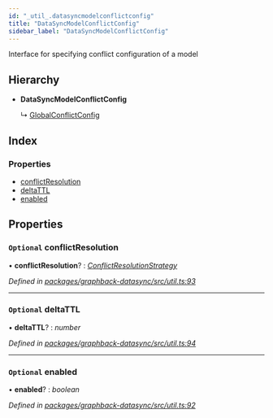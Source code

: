 ```yaml
---
id: "_util_.datasyncmodelconflictconfig"
title: "DataSyncModelConflictConfig"
sidebar_label: "DataSyncModelConflictConfig"
---
```


Interface for specifying conflict configuration of a model

## Hierarchy

* **DataSyncModelConflictConfig**

  ↳ [GlobalConflictConfig](_util_.globalconflictconfig.md)

## Index

### Properties

* [conflictResolution](_util_.datasyncmodelconflictconfig.md#optional-conflictresolution)
* [deltaTTL](_util_.datasyncmodelconflictconfig.md#optional-deltattl)
* [enabled](_util_.datasyncmodelconflictconfig.md#optional-enabled)

## Properties

### `Optional` conflictResolution

• **conflictResolution**? : *[ConflictResolutionStrategy](_util_.conflictresolutionstrategy.md)*

*Defined in [packages/graphback-datasync/src/util.ts:93](https://github.com/aerogear/graphback/blob/bc616b51/packages/graphback-datasync/src/util.ts#L93)*

___

### `Optional` deltaTTL

• **deltaTTL**? : *number*

*Defined in [packages/graphback-datasync/src/util.ts:94](https://github.com/aerogear/graphback/blob/bc616b51/packages/graphback-datasync/src/util.ts#L94)*

___

### `Optional` enabled

• **enabled**? : *boolean*

*Defined in [packages/graphback-datasync/src/util.ts:92](https://github.com/aerogear/graphback/blob/bc616b51/packages/graphback-datasync/src/util.ts#L92)*
